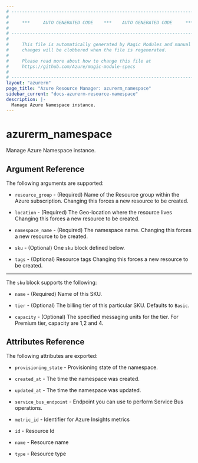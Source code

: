 ```yaml
---
# ----------------------------------------------------------------------------
#
#     ***     AUTO GENERATED CODE    ***    AUTO GENERATED CODE     ***
#
# ----------------------------------------------------------------------------
#
#     This file is automatically generated by Magic Modules and manual
#     changes will be clobbered when the file is regenerated.
#
#     Please read more about how to change this file at
#     https://github.com/Azure/magic-module-specs
#
# ----------------------------------------------------------------------------
layout: "azurerm"
page_title: "Azure Resource Manager: azurerm_namespace"
sidebar_current: "docs-azurerm-resource-namespace"
description: |-
  Manage Azure Namespace instance.
---
```


# azurerm_namespace

Manage Azure Namespace instance.


## Argument Reference

The following arguments are supported:

* `resource_group` - (Required) Name of the Resource group within the Azure subscription. Changing this forces a new resource to be created.

* `location` - (Required) The Geo-location where the resource lives Changing this forces a new resource to be created.

* `namespace_name` - (Required) The namespace name. Changing this forces a new resource to be created.

* `sku` - (Optional) One `sku` block defined below.

* `tags` - (Optional) Resource tags Changing this forces a new resource to be created.

---

The `sku` block supports the following:

* `name` - (Required) Name of this SKU.

* `tier` - (Optional) The billing tier of this particular SKU. Defaults to `Basic`.

* `capacity` - (Optional) The specified messaging units for the tier. For Premium tier, capacity are 1,2 and 4.

## Attributes Reference

The following attributes are exported:

* `provisioning_state` - Provisioning state of the namespace.

* `created_at` - The time the namespace was created.

* `updated_at` - The time the namespace was updated.

* `service_bus_endpoint` - Endpoint you can use to perform Service Bus operations.

* `metric_id` - Identifier for Azure Insights metrics

* `id` - Resource Id

* `name` - Resource name

* `type` - Resource type
